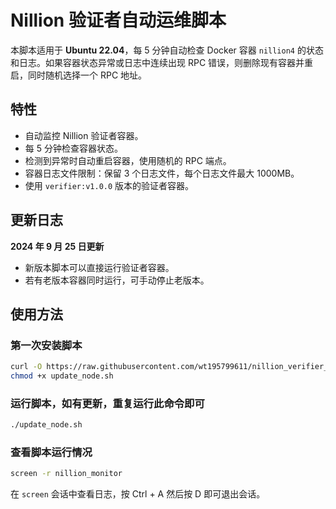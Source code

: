 # Nillion 验证者自动运维脚本

本脚本适用于 **Ubuntu 22.04**，每 5 分钟自动检查 Docker 容器 `nillion4` 的状态和日志。如果容器状态异常或日志中连续出现 RPC 错误，则删除现有容器并重启，同时随机选择一个 RPC 地址。

## 特性
- 自动监控 Nillion 验证者容器。
- 每 5 分钟检查容器状态。
- 检测到异常时自动重启容器，使用随机的 RPC 端点。
- 容器日志文件限制：保留 3 个日志文件，每个日志文件最大 1000MB。
- 使用 `verifier:v1.0.0` 版本的验证者容器。

## 更新日志
**2024 年 9 月 25 日更新**
- 新版本脚本可以直接运行验证者容器。
- 若有老版本容器同时运行，可手动停止老版本。

## 使用方法

### 第一次安装脚本
```bash
curl -O https://raw.githubusercontent.com/wt195799611/nillion_verifier_monitoring/main/update_node.sh
chmod +x update_node.sh
```

### 运行脚本，如有更新，重复运行此命令即可
```bash
./update_node.sh
```

### 查看脚本运行情况
```bash
screen -r nillion_monitor
```

在 `screen` 会话中查看日志，按 Ctrl + A 然后按 D 即可退出会话。
